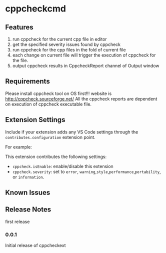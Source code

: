 # cppcheckcmd

## Features

1. run cppcheck for the current cpp file in editor
2. get the specified severity issues found by cppcheck
3. run cppcheck for the cpp files in the fold of current file
4. each change on current file will trigger the execution of cppcheck for the file.
5. output cppcheck results in CppcheckReport channel of Output window


## Requirements

Please install cppcheck tool on OS first!!!
website is http://cppcheck.sourceforge.net/
All the cppcheck reports are dependent on execution of cppcheck executable file.


## Extension Settings

Include if your extension adds any VS Code settings through the `contributes.configuration` extension point.

For example:

This extension contributes the following settings:

* `cppcheck.isEnable`: enable/disable this extension
* `cppcheck.severity`: set to `error`, `warning`,`style`,`performance`,`portability`, or `information`. 

## Known Issues

## Release Notes

first release
### 0.0.1

Initial release of cppcheckext

